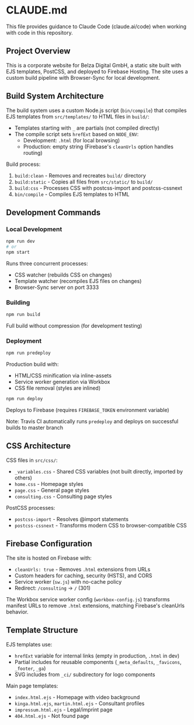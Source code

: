 # CLAUDE.md

This file provides guidance to Claude Code (claude.ai/code) when working with code in this repository.

## Project Overview

This is a corporate website for Belza Digital GmbH, a static site built with EJS templates, PostCSS, and deployed to Firebase Hosting. The site uses a custom build pipeline with Browser-Sync for local development.

## Build System Architecture

The build system uses a custom Node.js script (`bin/compile`) that compiles EJS templates from `src/templates/` to HTML files in `build/`:

- Templates starting with `_` are partials (not compiled directly)
- The compile script sets `hrefExt` based on `NODE_ENV`:
  - Development: `.html` (for local browsing)
  - Production: empty string (Firebase's `cleanUrls` option handles routing)

Build process:
1. `build:clean` - Removes and recreates `build/` directory
2. `build:static` - Copies all files from `src/static/` to `build/`
3. `build:css` - Processes CSS with postcss-import and postcss-cssnext
4. `bin/compile` - Compiles EJS templates to HTML

## Development Commands

### Local Development
```bash
npm run dev
# or
npm start
```
Runs three concurrent processes:
- CSS watcher (rebuilds CSS on changes)
- Template watcher (recompiles EJS files on changes)
- Browser-Sync server on port 3333

### Building
```bash
npm run build
```
Full build without compression (for development testing)

### Deployment
```bash
npm run predeploy
```
Production build with:
- HTML/CSS minification via inline-assets
- Service worker generation via Workbox
- CSS file removal (styles are inlined)

```bash
npm run deploy
```
Deploys to Firebase (requires `FIREBASE_TOKEN` environment variable)

Note: Travis CI automatically runs `predeploy` and deploys on successful builds to master branch

## CSS Architecture

CSS files in `src/css/`:
- `_variables.css` - Shared CSS variables (not built directly, imported by others)
- `home.css` - Homepage styles
- `page.css` - General page styles
- `consulting.css` - Consulting page styles

PostCSS processes:
- `postcss-import` - Resolves @import statements
- `postcss-cssnext` - Transforms modern CSS to browser-compatible CSS

## Firebase Configuration

The site is hosted on Firebase with:
- `cleanUrls: true` - Removes `.html` extensions from URLs
- Custom headers for caching, security (HSTS), and CORS
- Service worker (`sw.js`) with no-cache policy
- Redirect: `/consulting` → `/` (301)

The Workbox service worker config (`workbox-config.js`) transforms manifest URLs to remove `.html` extensions, matching Firebase's cleanUrls behavior.

## Template Structure

EJS templates use:
- `hrefExt` variable for internal links (empty in production, `.html` in dev)
- Partial includes for reusable components (`_meta_defaults`, `_favicons`, `_footer`, `_ga`)
- SVG includes from `_ci/` subdirectory for logo components

Main page templates:
- `index.html.ejs` - Homepage with video background
- `kinga.html.ejs`, `martin.html.ejs` - Consultant profiles
- `impressum.html.ejs` - Legal/imprint page
- `404.html.ejs` - Not found page
